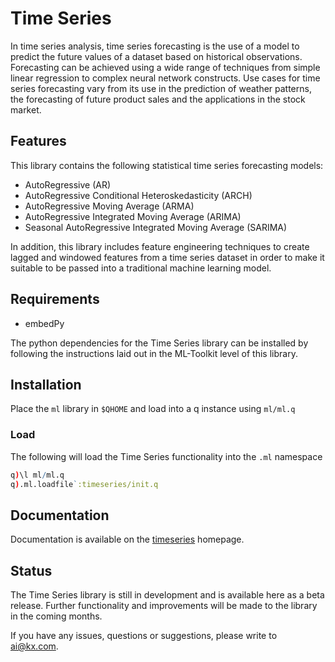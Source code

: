 # Time Series
In time series analysis, time series forecasting is the use of a model to predict the future values of a dataset based on historical observations. Forecasting can be achieved using a wide range of techniques from simple linear regression to complex neural network constructs. Use cases for time series forecasting vary from its use in the prediction of weather patterns, the forecasting of future product sales and the applications in the stock market.

## Features
This library contains the following statistical time series forecasting models:
- AutoRegressive (AR)
- AutoRegressive Conditional Heteroskedasticity (ARCH)
- AutoRegressive Moving Average (ARMA)
- AutoRegressive Integrated Moving Average (ARIMA)
- Seasonal AutoRegressive Integrated Moving Average (SARIMA)

In addition, this library includes feature engineering techniques to create lagged and windowed features from a time series dataset in order to make it suitable to be passed into a traditional machine learning model. 

## Requirements

- embedPy

The python dependencies for the Time Series library can be installed by following the instructions laid out in the ML-Toolkit level of this library.

## Installation

Place the `ml` library in `$QHOME` and load into a q instance using `ml/ml.q`

### Load

The following will load the Time Series functionality into the `.ml` namespace  
```q
q)\l ml/ml.q
q).ml.loadfile`:timeseries/init.q
```

## Documentation

Documentation is available on the [timeseries](https://code.kx.com/v2/ml/toolkit/timeseries/) homepage.

## Status
  
The Time Series library is still in development and is available here as a beta release. Further functionality and improvements will be made to the library in the coming months.

If you have any issues, questions or suggestions, please write to ai@kx.com.
